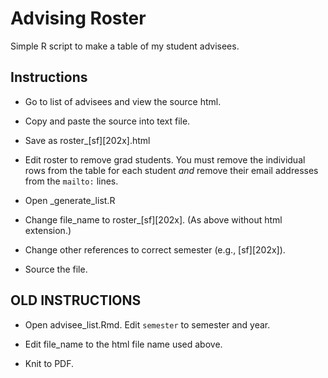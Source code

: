 # Advising Roster

Simple R script to make a table of my student advisees.

## Instructions

* Go to list of advisees and view the source html.

* Copy and paste the source into text file.

* Save as roster_\[sf\]\[202x\].html

* Edit roster to remove grad students. You must remove the individual rows from the table for each student *and* remove their email addresses from the `mailto:` lines.

* Open _generate_list.R

* Change file_name to roster_\[sf\]\[202x\]. (As above without html extension.)

* Change other references to correct semester (e.g., \[sf\]\[202x\]).

* Source the file.

## OLD INSTRUCTIONS


* Open advisee_list.Rmd. Edit `semester` to semester and year.

* Edit file_name to the html file name used above.

* Knit to PDF.
